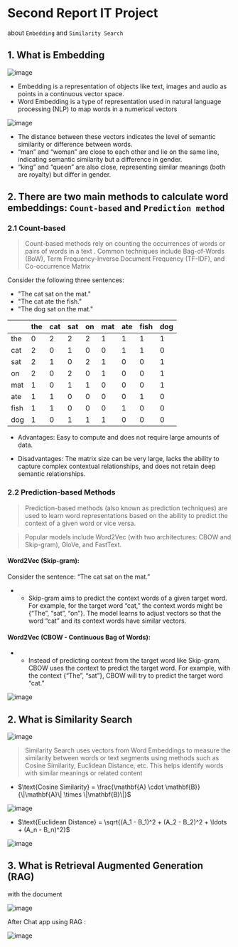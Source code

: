 # Second Report IT Project
about `Embedding` and `Similarity Search`



## 1. What is Embedding
![image](https://github.com/user-attachments/assets/fdaa04ae-198b-4185-aa5f-76f0fe324f57)
- Embedding is a representation of objects like text, images and audio as points in a continuous vector space.
- Word Embedding is a type of representation used in natural language processing (NLP) to map words in a numerical vectors

![image](https://github.com/user-attachments/assets/66adb212-fdc8-4107-85e9-1a10e48b2919)

- The distance between these vectors indicates the level of semantic similarity or difference between words.
- “man” and “woman” are close to each other and lie on the same line, indicating semantic similarity but a difference in gender.
- “king” and “queen” are also close, representing similar meanings (both are royalty) but differ in gender.

## 2. There are two main methods to calculate word embeddings: `Count-based` and `Prediction method`

### 2.1 Count-based

>  Count-based methods rely on counting the occurrences of words or pairs of words in a text .
>  Common techniques include Bag-of-Words (BoW), Term Frequency-Inverse Document Frequency (TF-IDF), and Co-occurrence Matrix

Consider the following three sentences:
  
  - "The cat sat on the mat."
  - "The cat ate the fish."
  - "The dog sat on the mat."

|     | the | cat | sat | on | mat | ate | fish | dog |
|-----|-----|-----|-----|----|-----|-----|------|-----|
| the|  0  |  2  |  2  | 2  |  1  |  1  |  1   |  1  |
| cat | 2  |  0  |  1  | 0  |  0  |  1  |  1   |  0  |
| sat |  2  |  1  |  0  | 2  |  1  |  0  |  0   |  1  |
| on  |  2  |  0  |  2  | 0  |  1  |  0  |  0   |  1  |
| mat |  1  |  0  |  1  | 1  |  0  |  0  |  0   |  1  |
| ate |  1  |  1  |  0  | 0  |  0  |  0  |  1   |  0  |
| fish|  1  |  1  |  0  | 0  |  0  |  1  |  0   |  0  |
| dog |  1  |  0  |  1  | 1  |  1  |  0  |  0   |  0  |


- Advantages: Easy to compute and does not require large amounts of data.

- Disadvantages: The matrix size can be very large, lacks the ability to capture complex contextual relationships, and does not retain deep semantic relationships.

### 2.2 Prediction-based Methods

> Prediction-based methods (also known as prediction techniques) are used to learn word representations based on the ability to predict the context of a given word or vice versa.

> Popular models include Word2Vec (with two architectures: CBOW and Skip-gram), GloVe, and FastText.


#### Word2Vec (Skip-gram):

Consider the sentence: “The cat sat on the mat.”

  - - Skip-gram aims to predict the context words of a given target word. For example, for the target word “cat,” the context words might be {“The”, “sat”, “on”}. The model learns to adjust vectors so that the           word     “cat” and its context words have similar vectors.

#### Word2Vec (CBOW - Continuous Bag of Words):

  - - Instead of predicting context from the target word like Skip-gram, CBOW uses the context to predict the target word. For example, with the context {“The”, “sat”}, CBOW will try to predict the target word “cat.”

![image](https://github.com/user-attachments/assets/e17a7801-2c0d-4934-8613-92b7b1b1dc90)

## 2. What is Similarity Search

![image](https://github.com/user-attachments/assets/fb04156f-faad-4a7a-a441-33468f8a793a)


>Similarity Search uses vectors from Word Embeddings to measure the similarity between words or text segments using methods such as Cosine Similarity, Euclidean Distance, etc. This helps identify words with similar meanings or related content

- $\text{Cosine Similarity} = \frac{\mathbf{A} \cdot \mathbf{B}}{\|\mathbf{A}\| \times \|\mathbf{B}\|}$


![image](https://github.com/user-attachments/assets/748ba2e2-5fe1-4b2e-b98c-7159080309ed)

- $\text{Euclidean Distance} = \sqrt{(A_1 - B_1)^2 + (A_2 - B_2)^2 + \ldots + (A_n - B_n)^2}$

![image](https://github.com/user-attachments/assets/d3306b76-48fe-4bbb-9f8d-132c7bddaa0c)



## 3. What is Retrieval Augmented Generation (RAG)

with the document 

![image](https://github.com/user-attachments/assets/236a3977-c9d5-4acc-9c66-a0ecc1b6667b)

After Chat app using RAG :

![image](https://github.com/user-attachments/assets/07c557c1-4bf6-48af-b076-1e0d2eb66b04)













